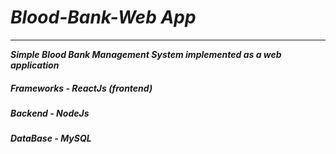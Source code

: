 # *Blood-Bank-Web App*
<hr/>

***Simple Blood Bank Management System implemented as a web application***

##### ***Frameworks - ReactJs (frontend)***
##### ***Backend    - NodeJs***
##### ***DataBase   - MySQL***
